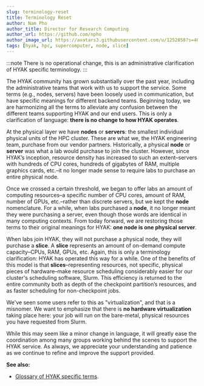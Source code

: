 ```yaml
---
slug: terminology-reset
title: Terminology Reset
author: Nam Pho
author_title: Director for Research Computing
author_url: https://github.com/npho
author_image_url: https://avatars3.githubusercontent.com/u/1252858?s=400&v=4
tags: [hyak, hpc, supercomputer, node, slice]
---
```


:::note
There is no operational change, this is an administrative clarification of HYAK specific terminology.
:::

The HYAK community has grown substantially over the past year, including the administrative teams that work with us to support the service. Some terms (e.g., nodes, servers) have been loosely used in communication, but have specific meanings for different backend teams. Beginning today, we are harmonizing all the terms to alleviate any confusion between the different teams supporting HYAK and our end users. This is only a clarification of language: **there is no change to how HYAK operates**.

At the physical layer we have **nodes** or **servers**: the smallest individual physical units of the HPC cluster. These are what we, the HYAK engineering team, purchase from our vendor partners. Historically, a physical **node** or **server** was what a lab would purchase to join the cluster. However, since HYAK’s inception, resource density has increased to such an extent–servers with hundreds of CPU cores, hundreds of gigabytes of RAM, multiple graphics cards, etc.–it no longer made sense to require labs to purchase an entire physical node.

Once we crossed a certain threshold, we began to offer labs an amount of computing resources–a specific number of CPU cores, amount of RAM, number of GPUs, etc.–rather than discrete servers, but we kept the **node** nomenclature. For a while, when labs purchased a **node**, it no longer meant they were purchasing a server, even though those words are identical in many computing contexts. From today forward, we are restoring those terms to their original meanings for HYAK: **one node is one physical server**.

When labs join HYAK, they will not purchase a physical node, they will purchase a **slice**. A **slice** represents an amount of on-demand compute capacity–CPUs, RAM, GPUs, etc. Again, this is only a terminology clarification: HYAK has operated this way for a while. One of the benefits of this model is that **slices**–representing resources, not specific, physical pieces of hardware–make resource scheduling considerably easier for our cluster's scheduling software, Slurm. This efficiency is returned to the entire community both as depth of the checkpoint partition’s resources, and as faster scheduling for non-checkpoint jobs. 

We've seen some users refer to this as "virtualization", and that is a misnomer. We want to emphasize that there is **no hardware virtualization** taking place here: your job will run on the bare-metal, physical resources you have requested from Slurm.

While this may seem like a minor change in language, it will greatly ease the coordination among many groups working behind the scenes to support the HYAK service. As always, we appreciate your understanding and patience as we continue to refine and improve the support provided.

**See also:**
* [Glossary of HYAK specific terms](https://hyak.uw.edu/docs/glossary).
